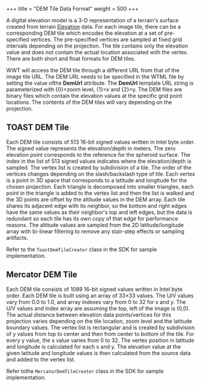 +++
title = "DEM Tile Data Format"
weight = 500
+++

A digital elevation model is a 3-D representation of a terrain's surface
created from terrain [Elevation](http://en.wikipedia.org/wiki/Elevation) data.
For each image tile, there can be a corresponding DEM tile which encodes the
elevation at a set of pre-specified vertices. The pre-specified vertices are
sampled at fixed grid intervals depending on the projection. The tile contains
only the elevation value and does not contain the actual location associated
with the vertex. There are both short and float formats for DEM tiles.

WWT will access the DEM tile through a different URL from that of the image
tile URL. The DEM URL needs to be specified in the WTML file by setting the
value ofthe **DemUrl** attribute. The **DemUrl** template URL string is
parameterized with {0}=zoom level, {1}=x and {2}=y. The DEM files are binary
files which contain the elevation values at the specific grid point locations.
The contents of the DEM tiles will vary depending on the projection.

## TOAST DEM Tile

Each DEM tile consists of 513 16-bit signed values written in Intel byte
order. The signed value represents the elevation/depth in meters. The zero
elevation point corresponds to the reference for the spheroid surface. The
index in the list of 513 signed values indicates where the elevation/depth is
sampled. The vertex list is created by subdivision of a tile. The order of the
vertices changes depending on the slash/backslash type of tile. Each vertex is
a point in 3D space that corresponds to a latitude and longitude for the
chosen projection. Each triangle is decomposed into smaller triangles, each
point in the triangle is added to the vertex list and then the list is walked
and the 3D points are offset by the altitude values in the DEM array. Each
tile shares its adjacent edge with its neighbor, so the bottom and right edges
have the same values as their neighbor's top and left edges, but the data is
redundant so each tile has its own copy of that edge for performance reasons.
The altitude values are sampled from the 2D latitude/longitude array with
bi-linear filtering to remove any stair-step effects or sampling artifacts.

Refer to the `ToastDemTileCreator` class in the SDK for sample implementation.

## Mercator DEM Tile

Each DEM tile consists of 1089 16-bit signed values written in Intel byte
order. Each DEM tile is built using an array of 33×33 values. The U/V values
vary from 0.0 to 1.0, and array indexes vary from 0 to 32 for x and y. The U/V
values and index array are assuming the top, left of the image is (0,0). The
actual distance between elevation data points/vertices for this projection
varies depending on the tile location, zoom level and the latitude boundary
values. The vertex list is rectangular and is created by subdivision of y
values from top to center and then from center to bottom of the tile. For
every y value, the x value varies from 0 to 32. The vertex position in
latitude and longitude is calculated for each x and y. The elevation value at
the given latitude and longitude values is then calculated from the source
data and added to the vertex list.

Refer tothe  `MercatorDemTileCreator` class in the SDK for sample implementation.
